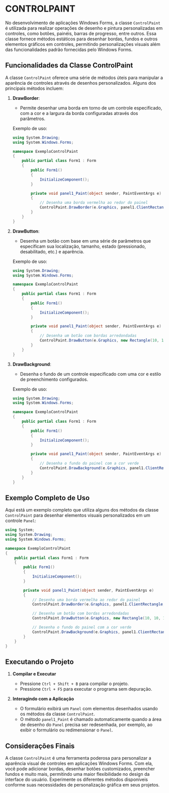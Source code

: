 # CONTROLPAINT
No desenvolvimento de aplicações Windows Forms, a classe `ControlPaint` é utilizada para realizar operações de desenho e pintura personalizadas em controles, como botões, painéis, barras de progresso, entre outros. Essa classe fornece métodos estáticos para desenhar bordas, fundos e outros elementos gráficos em controles, permitindo personalizações visuais além das funcionalidades padrão fornecidas pelo Windows Forms.

## Funcionalidades da Classe ControlPaint
A classe `ControlPaint` oferece uma série de métodos úteis para manipular a aparência de controles através de desenhos personalizados. Alguns dos principais métodos incluem:

1. **DrawBorder**:
   - Permite desenhar uma borda em torno de um controle especificado, com a cor e a largura da borda configuradas através dos parâmetros.

   Exemplo de uso:
   ```csharp
   using System.Drawing;
   using System.Windows.Forms;

   namespace ExemploControlPaint
   {
       public partial class Form1 : Form
       {
           public Form1()
           {
               InitializeComponent();
           }

           private void panel1_Paint(object sender, PaintEventArgs e)
           {
               // Desenha uma borda vermelha ao redor do painel
               ControlPaint.DrawBorder(e.Graphics, panel1.ClientRectangle, Color.Red, ButtonBorderStyle.Solid);
           }
       }
   }
   ```

2. **DrawButton**:
   - Desenha um botão com base em uma série de parâmetros que especificam sua localização, tamanho, estado (pressionado, desabilitado, etc.) e aparência.

   Exemplo de uso:
   ```csharp
   using System.Drawing;
   using System.Windows.Forms;

   namespace ExemploControlPaint
   {
       public partial class Form1 : Form
       {
           public Form1()
           {
               InitializeComponent();
           }

           private void panel1_Paint(object sender, PaintEventArgs e)
           {
               // Desenha um botão com bordas arredondadas
               ControlPaint.DrawButton(e.Graphics, new Rectangle(10, 10, 100, 50), ButtonState.Normal);
           }
       }
   }
   ```

3. **DrawBackground**:
   - Desenha o fundo de um controle especificado com uma cor e estilo de preenchimento configurados.

   Exemplo de uso:
   ```csharp
   using System.Drawing;
   using System.Windows.Forms;

   namespace ExemploControlPaint
   {
       public partial class Form1 : Form
       {
           public Form1()
           {
               InitializeComponent();
           }

           private void panel1_Paint(object sender, PaintEventArgs e)
           {
               // Desenha o fundo do painel com a cor verde
               ControlPaint.DrawBackground(e.Graphics, panel1.ClientRectangle, Color.Green);
           }
       }
   }
   ```

## Exemplo Completo de Uso
Aqui está um exemplo completo que utiliza alguns dos métodos da classe `ControlPaint` para desenhar elementos visuais personalizados em um controle `Panel`:

```csharp
using System;
using System.Drawing;
using System.Windows.Forms;

namespace ExemploControlPaint
{
    public partial class Form1 : Form
    {
        public Form1()
        {
            InitializeComponent();
        }

        private void panel1_Paint(object sender, PaintEventArgs e)
        {
            // Desenha uma borda vermelha ao redor do painel
            ControlPaint.DrawBorder(e.Graphics, panel1.ClientRectangle, Color.Red, ButtonBorderStyle.Solid);

            // Desenha um botão com bordas arredondadas
            ControlPaint.DrawButton(e.Graphics, new Rectangle(10, 10, 100, 50), ButtonState.Normal);

            // Desenha o fundo do painel com a cor verde
            ControlPaint.DrawBackground(e.Graphics, panel1.ClientRectangle, Color.Green);
        }
    }
}
```

## Executando o Projeto
1. **Compilar e Executar**
   - Pressione `Ctrl + Shift + B` para compilar o projeto.
   - Pressione `Ctrl + F5` para executar o programa sem depuração.

2. **Interagindo com a Aplicação**
   - O formulário exibirá um `Panel` com elementos desenhados usando os métodos da classe `ControlPaint`.
   - O método `panel1_Paint` é chamado automaticamente quando a área de desenho do `Panel` precisa ser redesenhada, por exemplo, ao exibir o formulário ou redimensionar o `Panel`.

## Considerações Finais
A classe `ControlPaint` é uma ferramenta poderosa para personalizar a aparência visual de controles em aplicações Windows Forms. Com ela, você pode adicionar bordas, desenhar botões customizados, preencher fundos e muito mais, permitindo uma maior flexibilidade no design da interface do usuário. Experimente os diferentes métodos disponíveis conforme suas necessidades de personalização gráfica em seus projetos.